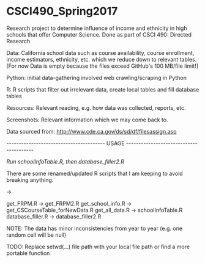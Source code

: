 # CSCI490_Spring2017
Research project to determine influence of income and ethnicity in high schools that offer Computer Science. Done as part of CSCI 490: Directed Research

Data: California school data such as course availability, course enrollment, income estimators, ethnicity, etc. which we reduce down to relevant tables. [For now Data is empty because the files exceed GitHub's 100 MB/file limit!]

Python: initial data-gathering involved web crawling/scraping in Python

R: R scripts that filter out irrelevant data, create local tables and fill database tables

Resources: Relevant reading, e.g. how data was collected, reports, etc.

Screenshots: Relevant information which we may come back to.

Data sourced from: http://www.cde.ca.gov/ds/sd/df/filesassign.asp


---------------------------------------- USAGE ----------------------------------------

*Run schoolInfoTable.R, then database_filler2.R*

There are some renamed/updated R scripts that I am keeping to avoid breaking anything.

<Ignore this file> -> <Use this file>

get_FRPM.R -> get_FRPM2.R
get_school_info.R -> get_CSCourseTable_forNewData.R
get_all_data.R -> schoolInfoTable.R
database_filler.R -> database_filler2.R

NOTE:
The data has minor inconsistencies from year to year (e.g. one random cell will be null)

TODO:
Replace setwd(...) file path with your local file path or find a more portable function